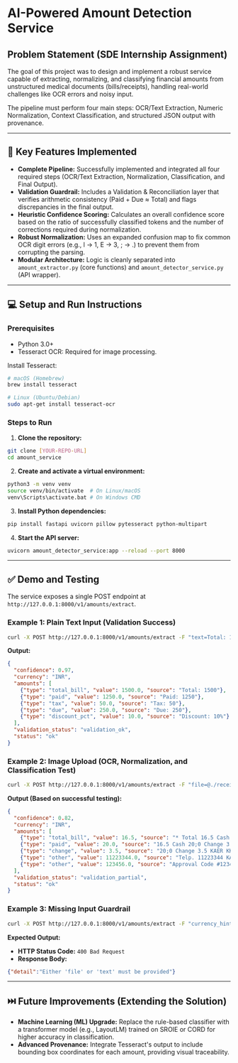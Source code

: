 # AI-Powered Amount Detection Service

## Problem Statement (SDE Internship Assignment)
The goal of this project was to design and implement a robust service capable of extracting, normalizing, and classifying financial amounts from unstructured medical documents (bills/receipts), handling real-world challenges like OCR errors and noisy input.

The pipeline must perform four main steps: OCR/Text Extraction, Numeric Normalization, Context Classification, and structured JSON output with provenance.

---

## 🚀 Key Features Implemented
- **Complete Pipeline:** Successfully implemented and integrated all four required steps (OCR/Text Extraction, Normalization, Classification, and Final Output).
- **Validation Guardrail:** Includes a Validation & Reconciliation layer that verifies arithmetic consistency (Paid + Due ≈ Total) and flags discrepancies in the final output.
- **Heuristic Confidence Scoring:** Calculates an overall confidence score based on the ratio of successfully classified tokens and the number of corrections required during normalization.
- **Robust Normalization:** Uses an expanded confusion map to fix common OCR digit errors (e.g., l → 1, E → 3, ; → .) to prevent them from corrupting the parsing.
- **Modular Architecture:** Logic is cleanly separated into `amount_extractor.py` (core functions) and `amount_detector_service.py` (API wrapper).

---

## 💻 Setup and Run Instructions

### Prerequisites
- Python 3.0+
- Tesseract OCR: Required for image processing.

Install Tesseract:
```bash
# macOS (Homebrew)
brew install tesseract

# Linux (Ubuntu/Debian)
sudo apt-get install tesseract-ocr
```

### Steps to Run
1. **Clone the repository:**
```bash
git clone [YOUR-REPO-URL]
cd amount_service
```

2. **Create and activate a virtual environment:**
```bash
python3 -m venv venv
source venv/bin/activate  # On Linux/macOS
venv\Scripts\activate.bat # On Windows CMD
```

3. **Install Python dependencies:**
```bash
pip install fastapi uvicorn pillow pytesseract python-multipart
```

4. **Start the API server:**
```bash
uvicorn amount_detector_service:app --reload --port 8000
```

---

## ✅ Demo and Testing

The service exposes a single POST endpoint at `http://127.0.0.1:8000/v1/amounts/extract`.

### Example 1: Plain Text Input (Validation Success)
```bash
curl -X POST http://127.0.0.1:8000/v1/amounts/extract -F "text=Total: 1500 | Paid: 1250 | Tax: 50 | Due: 250 | Discount: 10%" -F "currency_hint=INR"
```
**Output:**
```json
{
  "confidence": 0.97,
  "currency": "INR",
  "amounts": [
    {"type": "total_bill", "value": 1500.0, "source": "Total: 1500"},
    {"type": "paid", "value": 1250.0, "source": "Paid: 1250"},
    {"type": "tax", "value": 50.0, "source": "Tax: 50"},
    {"type": "due", "value": 250.0, "source": "Due: 250"},
    {"type": "discount_pct", "value": 10.0, "source": "Discount: 10%"}
  ],
  "validation_status": "validation_ok",
  "status": "ok"
}
```


### Example 2: Image Upload (OCR, Normalization, and Classification Test)
```bash
curl -X POST http://127.0.0.1:8000/v1/amounts/extract -F "file=@./receipt.jpg" -F "currency_hint=INR"
```
**Output (Based on successful testing):**
```json
{
  "confidence": 0.82,
  "currency": "INR",
  "amounts": [
    {"type": "total_bill", "value": 16.5, "source": "* Total 16.5 Cash 20;0"},
    {"type": "paid", "value": 20.0, "source": "16.5 Cash 20;0 Change 3.5"},
    {"type": "change", "value": 3.5, "source": "20;0 Change 3.5 KAER KKK"},
    {"type": "other", "value": 11223344.0, "source": "Telp. 11223344 KARE K"},
    {"type": "other", "value": 123456.0, "source": "Approval Code #123456 KERR KAKKR"}
  ],
  "validation_status": "validation_partial",
  "status": "ok"
}
```

### Example 3: Missing Input Guardrail
```bash
curl -X POST http://127.0.0.1:8000/v1/amounts/extract -F "currency_hint=INR"
```
**Expected Output:**
- **HTTP Status Code:** `400 Bad Request`
- **Response Body:**
```json
{"detail":"Either 'file' or 'text' must be provided"}
```

---

## ⏭️ Future Improvements (Extending the Solution)
- **Machine Learning (ML) Upgrade:** Replace the rule-based classifier with a transformer model (e.g., LayoutLM) trained on SROIE or CORD for higher accuracy in classification.
- **Advanced Provenance:** Integrate Tesseract's output to include bounding box coordinates for each amount, providing visual traceability.

